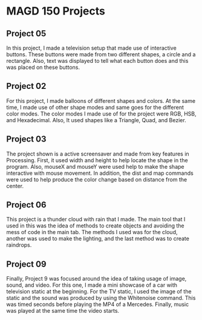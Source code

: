 # MAGD 150 Projects

## Project 05
  In this project, I made a television setup that made use of interactive buttons. These buttons were made from two different shapes, a circle and a rectangle. Also, text was displayed to tell what each button does and this was placed on these buttons.
## Project 02
 For this project, I made balloons of different shapes and colors. At the same time, I made use of other shape modes and same goes for the different color modes. The color modes I made use of for the project were RGB, HSB, and Hexadecimal. Also, It used shapes like a 
Triangle, Quad, and Bezier.
## Project 03
  The project shown is a active screensaver and made from key features in Processing. First, it used width and height to help locate the shape in the program. Also, mouseX and mouseY were used help to make the shape interactive with mouse movement. In addition, the dist and map commands were used to help produce the color change based on distance from the center.  
## Project 06
  This project is a thunder cloud with rain that I made. The main tool that I used in this was the idea of methods to create objects and avoiding the mess of code in the main tab. The methods I used was for the cloud, another was used to make the lighting, and the last method was to create raindrops. 
## Project 09
  Finally, Project 9 was focused around the idea of taking usage of image, sound, and video. For this one, I made a mini showcase of a car with television static at the beginning. For the TV static, I used the image of the static and the sound was produced by using the Whitenoise command. This was timed seconds before playing the MP4 of a Mercedes. Finally, music was played at the same time the video starts.
